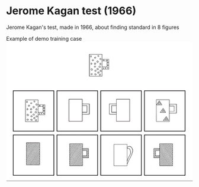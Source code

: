 Jerome Kagan test (1966)
=============

Jerome Kagan's test, made in 1966, about finding standard in 8 figures

Example of demo training case
![alt text][demo]

[demo]: https://github.com/MysterionRise/kagan-figures/blob/master/src/main/resources/compare/DemoFullImage.png?raw=true "Demo"
